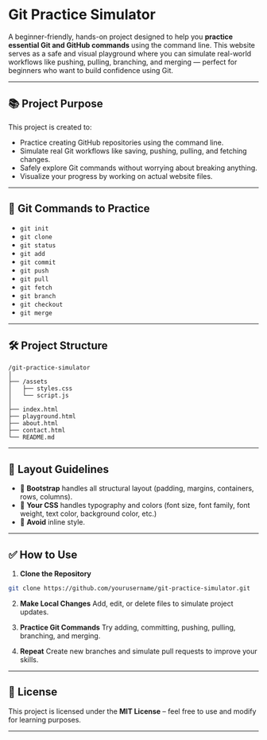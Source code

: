 # Git Practice Simulator

A beginner-friendly, hands-on project designed to help you **practice essential Git and GitHub commands** using the command line. This website serves as a safe and visual playground where you can simulate real-world workflows like pushing, pulling, branching, and merging — perfect for beginners who want to build confidence using Git.

---

## 📚 Project Purpose

This project is created to:

* Practice creating GitHub repositories using the command line.
* Simulate real Git workflows like saving, pushing, pulling, and fetching changes.
* Safely explore Git commands without worrying about breaking anything.
* Visualize your progress by working on actual website files.

---

## 🚀 Git Commands to Practice

* `git init`
* `git clone`
* `git status`
* `git add`
* `git commit`
* `git push`
* `git pull`
* `git fetch`
* `git branch`
* `git checkout`
* `git merge`

---

## 🛠️ Project Structure

```text
/git-practice-simulator
│
├── /assets
│   ├── styles.css
│   └── script.js
│ 
├── index.html
├── playground.html
├── about.html
├── contact.html
└── README.md
```

---

## 📐 Layout Guidelines

- 🔹 **Bootstrap** handles all structural layout (padding, margins, containers, rows, columns).
- 🔹 **Your CSS** handles typography and colors (font size, font family, font weight, text color, background color, etc.)
- 🔹 **Avoid** inline style.

---

## ✅ How to Use

1. **Clone the Repository**

```bash
git clone https://github.com/yourusername/git-practice-simulator.git
```

2. **Make Local Changes**
   Add, edit, or delete files to simulate project updates.

3. **Practice Git Commands**
   Try adding, committing, pushing, pulling, branching, and merging.

4. **Repeat**
   Create new branches and simulate pull requests to improve your skills.

---

## 📄 License

This project is licensed under the **MIT License** – feel free to use and modify for learning purposes.

---